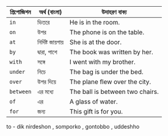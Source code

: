 | **প্রিপোজিশন** | **অর্থ (বাংলা)**      | **উদাহরণ বাক্য**                    |
|----------------|----------------------|-----------------------------------|
| `in`           | ভিতরে                | He is in the room.               |
| `on`           | উপর                  | The phone is on the table.       |
| `at`           | নির্দিষ্ট জায়গায়    | She is at the door.              |
| `by`           | দ্বারা, পাশে          | The book was written by her.     |
| `with`         | সঙ্গে                | I went with my brother.          |
| `under`        | নিচে                 | The bag is under the bed.        |
| `over`         | উপর দিয়ে             | The plane flew over the city.    |
| `between`      | এর মধ্যে             | The ball is between two chairs.  |
| `of`           | এর                   | A glass of water.                |
| `for`          | জন্য                 | This gift is for you.            |

to - dik nirdeshon , somporko , gontobbo , uddeshho 